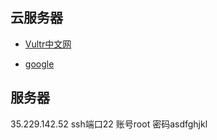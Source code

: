 
## 云服务器

- [Vultr中文网](https://buy.shangyufeidi.com/vultr/?f=bad)

- [google](https://cloud.google.com/free/)


## 服务器

35.229.142.52
ssh端口22
账号root 密码asdfghjkl












